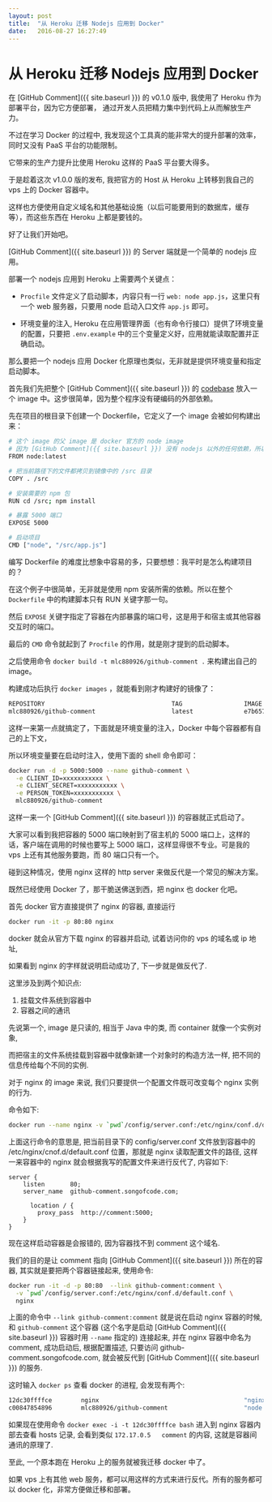 ```yaml
---
layout: post
title:  "从 Heroku 迁移 Nodejs 应用到 Docker"
date:   2016-08-27 16:27:49
---
```


# 从 Heroku 迁移 Nodejs 应用到 Docker

在 [GitHub Comment]({{ site.baseurl }}) 的 v0.1.0 版中, 我使用了 Heroku 作为部署平台，因为它方便部署，
通过开发人员把精力集中到代码上从而解放生产力。

不过在学习 Docker 的过程中, 我发现这个工具真的能非常大的提升部署的效率，同时又没有 PaaS 平台的功能限制。

它带来的生产力提升比使用 Heroku 这样的 PaaS 平台要大得多。

于是趁着这次 v1.0.0 版的发布, 我把官方的 Host 从 Heroku 上转移到我自己的 vps 上的 Docker 容器中。

这样也方便使用自定义域名和其他基础设施（以后可能要用到的数据库，缓存等），而这些东西在 Heroku 上都是要钱的。

好了让我们开始吧。

[GitHub Comment]({{ site.baseurl }}) 的 Server 端就是一个简单的 nodejs 应用。

部署一个 nodejs 应用到 Heroku 上需要两个关键点：

- `Procfile` 文件定义了启动脚本，内容只有一行 `web: node app.js`，这里只有一个 web 服务器，只要用 node 启动入口文件 `app.js` 即可。

- 环境变量的注入, Heroku 在应用管理界面（也有命令行接口）提供了环境变量的配置，只要把 `.env.example` 中的三个变量定义好，应用就能读取配置并正确启动。

那么要把一个 nodejs 应用 Docker 化原理也类似，无非就是提供环境变量和指定启动脚本。

首先我们先把整个 [GitHub Comment]({{ site.baseurl }}) 的 [codebase](https://github.com/teddy-ma/github-comment) 放入一个 image 中。这步很简单，因为整个程序没有硬编码的外部依赖。

先在项目的根目录下创建一个 Dockerfile，它定义了一个 image 会被如何构建出来：

```bash
# 这个 image 的父 image 是 docker 官方的 node image
# 因为 [GitHub Comment]({{ site.baseurl }}) 没有 nodejs 以外的任何依赖，所以不需要其他的构建脚本
FROM node:latest

# 把当前路径下的文件都拷贝到镜像中的 /src 目录
COPY . /src

# 安装需要的 npm 包
RUN cd /src; npm install

# 暴露 5000 端口
EXPOSE 5000

# 启动项目
CMD ["node", "/src/app.js"]
```

编写 Dockerfile 的难度比想象中容易的多，只要想想：我平时是怎么构建项目的？

在这个例子中很简单，无非就是使用 npm 安装所需的依赖。所以在整个 `Dockerfile` 中的构建脚本只有 RUN 关键字那一句。

然后 `EXPOSE` 关键字指定了容器在内部暴露的端口号，这是用于和宿主或其他容器交互时的端口。

最后的 `CMD` 命令就起到了 `Procfile` 的作用，就是刚才提到的启动脚本。

之后使用命令 `docker build -t mlc880926/github-comment .` 来构建出自己的 image。

构建成功后执行 `docker images` ，就能看到刚才构建好的镜像了：

```bash
REPOSITORY                                   TAG                 IMAGE ID            CREATED             VIRTUAL SIZE
mlc880926/github-comment                     latest              e7b657ad5ce1        3 days ago          655.4 MB
```

这样一来第一点就搞定了，下面就是环境变量的注入，Docker 中每个容器都有自己的上下文，

所以环境变量要在启动时注入，使用下面的 shell 命令即可：

```bash
docker run -d -p 5000:5000 --name github-comment \
  -e CLIENT_ID=xxxxxxxxxxx \
  -e CLIENT_SECRET=xxxxxxxxxxx \
  -e PERSON_TOKEN=xxxxxxxxxxx \
  mlc880926/github-comment
```

这样一来一个 [GitHub Comment]({{ site.baseurl }}) 的容器就正式启动了。

大家可以看到我把容器的 5000 端口映射到了宿主机的 5000 端口上，这样的话，客户端在调用的时候也要写上 5000 端口，这样显得很不专业。可是我的 vps 上还有其他服务要跑，而 80 端口只有一个。

碰到这种情况，使用 nginx 这样的 http server 来做反代是一个常见的解决方案。

既然已经使用 Docker 了，那干脆送佛送到西，把 nginx 也 docker 化吧。

首先 docker 官方直接提供了 nginx 的容器, 直接运行

```bash
docker run -it -p 80:80 nginx
```

docker 就会从官方下载 nginx 的容器并启动, 试着访问你的 vps 的域名或 ip 地址,

如果看到 nginx 的字样就说明启动成功了, 下一步就是做反代了.

这里涉及到两个知识点:

1. 挂载文件系统到容器中
2. 容器之间的通讯

先说第一个, image 是只读的, 相当于 Java 中的类, 而 container 就像一个实例对象,

而把宿主的文件系统挂载到容器中就像新建一个对象时的构造方法一样, 把不同的信息传给每个不同的实例.

对于 nginx 的 image 来说, 我们只要提供一个配置文件既可改变每个 nginx 实例的行为.

命令如下:

```bash
docker run --name nginx -v `pwd`/config/server.conf:/etc/nginx/conf.d/default.conf:ro -d nginx
```

上面这行命令的意思是, 把当前目录下的 config/server.conf 文件放到容器中的 /etc/nginx/cnof.d/default.conf 位置，那就是 nginx 读取配置文件的路径, 这样一来容器中的 nginx 就会根据我写的配置文件来进行反代了, 内容如下:

```nginx
server {
    listen       80;
    server_name  github-comment.songofcode.com;

	  location / {
        proxy_pass  http://comment:5000;
    }
}
```

现在这样启动容器是会报错的, 因为容器找不到 comment 这个域名.

我们的目的是让 comment 指向 [GitHub Comment]({{ site.baseurl }}) 所在的容器, 其实就是要把两个容器链接起来, 使用命令:

```bash
docker run -it -d -p 80:80  --link github-comment:comment \
  -v `pwd`/config/server.conf:/etc/nginx/conf.d/default.conf \
  nginx
```

上面的命令中 `--link github-comment:comment` 就是说在启动 nginx 容器的时候,
和 `github-comment` 这个容器 (这个名字是启动 [GitHub Comment]({{ site.baseurl }}) 容器时用 `--name` 指定的) 连接起来, 并在 nginx 容器中命名为 comment, 成功启动后, 根据配置描述, 只要访问
github-comment.songofcode.com, 就会被反代到 [GitHub Comment]({{ site.baseurl }}) 的服务.

这时输入 `docker ps` 查看 docker 的进程, 会发现有两个:

```bash
12dc30ffffce        nginx                                        "nginx -g 'daemon off"   29 hours ago        Up 29 hours         0.0.0.0:80->80/tcp, 443/tcp   evil_galileo
c00847854896        mlc880926/github-comment                     "node /src/app.js"       45 hours ago        Up 45 hours         0.0.0.0:5000->5000/tcp        github-comment
```

如果现在使用命令 `docker exec -i -t 12dc30ffffce bash` 进入到 nginx 容器内部去查看 hosts 记录,
会看到类似 `172.17.0.5	comment` 的内容, 这就是容器间通讯的原理了.

至此, 一个原本跑在 Heroku 上的服务就被我迁移 docker 中了。

如果 vps 上有其他 web 服务，都可以用这样的方式来进行反代。所有的服务都可以 docker 化，非常方便做迁移和部署。
